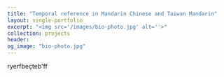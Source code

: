 ```yaml
---
title: "Temporal reference in Mandarin Chinese and Taiwan Mandarin"
layout: single-portfolio
excerpt: "<img src='/images/bio-photo.jpg' alt=''>"
collection: projects
header:
og_image: "bio-photo.jpg"
---
```


ryerfbeçteb'ff